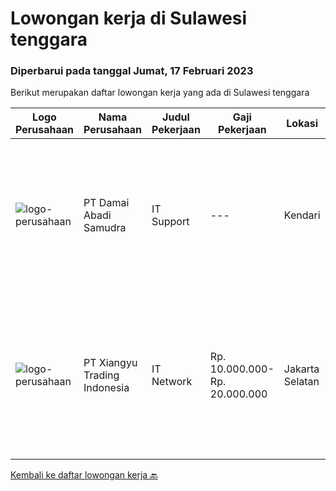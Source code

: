 
  # Lowongan kerja di Sulawesi tenggara

  ### Diperbarui pada tanggal Jumat, 17 Februari 2023

  Berikut merupakan daftar lowongan kerja yang ada di Sulawesi tenggara

  |Logo Perusahaan | Nama Perusahaan | Judul Pekerjaan | Gaji Pekerjaan | Lokasi | Deskripsi | Tanggal diunggah | Pranala |
  | -------------- | --------------- | --------------- | --------- | --------- | -------------- | ------- | ----------- |
  |![logo-perusahaan](https://image-service-cdn.seek.com.au/d079147a8ef09b2c6f2139f95956332bb18cf4bb/ee4dce1061f3f616224767ad58cb2fc751b8d2dc)|PT Damai Abadi Samudra|IT Support|---|Kendari|Kualifikasi : Pendidikan min. SMK/STM Teknik Komputer &amp; Jaringan Umur maksimal 37 Tahun Berpengalaman di bidang instalasi, perawatan,...|Jumat, 03 Februari 2023|https://www.jobstreet.co.id/id/job/it-support-4209052?token=0~f7dba934-b924-49c1-96cf-021baa20f3c1&sectionRank=1&jobId=jobstreet-id-job-4209052|
|![logo-perusahaan](https://image-service-cdn.seek.com.au/31b59f88a19d346348da15b86a3d322af16ab5dd/ee4dce1061f3f616224767ad58cb2fc751b8d2dc)|PT Xiangyu Trading Indonesia|IT Network|Rp. 10.000.000-Rp. 20.000.000|Jakarta Selatan|Job briefWe are looking for a Network Engineer to design, implement, maintain, and support our growing network infrastructure. You will be part of a...|Jumat, 27 Januari 2023|https://www.jobstreet.co.id/id/job/it-network-4200732?token=0~f7dba934-b924-49c1-96cf-021baa20f3c1&sectionRank=2&jobId=jobstreet-id-job-4200732|


  [Kembali ke daftar lowongan kerja 🔙](../README.md#daftar-lowongan-kerja)
  